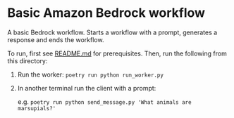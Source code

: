 # Basic Amazon Bedrock workflow

A basic Bedrock workflow. Starts a workflow with a prompt, generates a response and ends the workflow.

To run, first see [README.md](../README.md) for prerequisites. Then, run the following from this directory:

1. Run the worker: `poetry run python run_worker.py`
2. In another terminal run the client with a prompt:

    e.g. `poetry run python send_message.py 'What animals are marsupials?'`